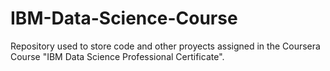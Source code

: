 # IBM-Data-Science-Course
Repository used to store code and other proyects assigned in the Coursera Course "IBM Data Science Professional Certificate".
